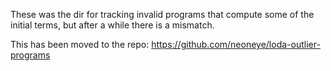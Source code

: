 These was the dir for tracking invalid programs that compute some of the initial terms, but after a while there is a mismatch.
 
This has been moved to the repo:
https://github.com/neoneye/loda-outlier-programs

